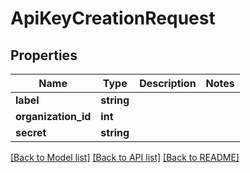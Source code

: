 # ApiKeyCreationRequest

## Properties
Name | Type | Description | Notes
------------ | ------------- | ------------- | -------------
**label** | **string** |  | 
**organization_id** | **int** |  | 
**secret** | **string** |  | 

[[Back to Model list]](../README.md#documentation-for-models) [[Back to API list]](../README.md#documentation-for-api-endpoints) [[Back to README]](../README.md)


